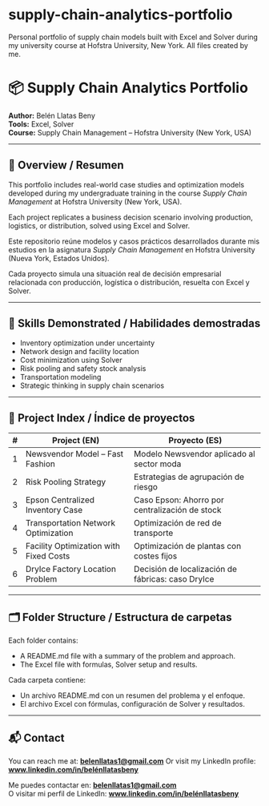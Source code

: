# supply-chain-analytics-portfolio
Personal portfolio of supply chain models built with Excel and Solver during my university course at Hofstra University, New York. All files created by me.

# 📦 Supply Chain Analytics Portfolio

**Author:** Belén Llatas Beny  
**Tools:** Excel, Solver  
**Course:** Supply Chain Management – Hofstra University (New York, USA)

---

## 📘 Overview / Resumen

This portfolio includes real-world case studies and optimization models developed during my undergraduate training in the course *Supply Chain Management* at Hofstra University (New York, USA).

Each project replicates a business decision scenario involving production, logistics, or distribution, solved using Excel and Solver.

Este repositorio reúne modelos y casos prácticos desarrollados durante mis estudios en la asignatura *Supply Chain Management* en Hofstra University (Nueva York, Estados Unidos).

Cada proyecto simula una situación real de decisión empresarial relacionada con producción, logística o distribución, resuelta con Excel y Solver.

---

## 🧠 Skills Demonstrated / Habilidades demostradas

- Inventory optimization under uncertainty  
- Network design and facility location  
- Cost minimization using Solver  
- Risk pooling and safety stock analysis  
- Transportation modeling  
- Strategic thinking in supply chain scenarios

---

## 📂 Project Index / Índice de proyectos

| # | Project (EN)                                 | Proyecto (ES)                                        |
|---|----------------------------------------------|------------------------------------------------------|
| 1 | Newsvendor Model – Fast Fashion              | Modelo Newsvendor aplicado al sector moda           |
| 2 | Risk Pooling Strategy                        | Estrategias de agrupación de riesgo                  |
| 3 | Epson Centralized Inventory Case             | Caso Epson: Ahorro por centralización de stock      |
| 4 | Transportation Network Optimization          | Optimización de red de transporte                   |
| 5 | Facility Optimization with Fixed Costs       | Optimización de plantas con costes fijos            |
| 6 | DryIce Factory Location Problem              | Decisión de localización de fábricas: caso DryIce   |

---

## 🗂 Folder Structure / Estructura de carpetas

Each folder contains:

- A README.md file with a summary of the problem and approach.
- The Excel file with formulas, Solver setup and results.

Cada carpeta contiene:

- Un archivo README.md con un resumen del problema y el enfoque.
- El archivo Excel con fórmulas, configuración de Solver y resultados.

---

## 📬 Contact

You can reach me at: **belenllatas1@gmail.com** 
Or visit my LinkedIn profile: **www.linkedin.com/in/belénllatasbeny**

Me puedes contactar en: **belenllatas1@gmail.com**  
O visitar mi perfil de LinkedIn: **www.linkedin.com/in/belénllatasbeny**
